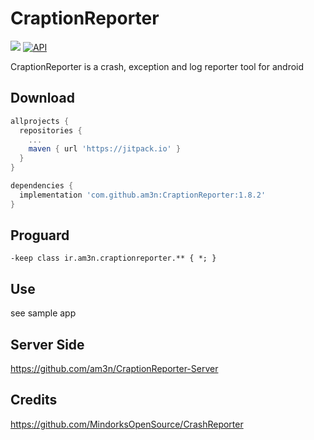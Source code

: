 # CraptionReporter
[![](https://jitpack.io/v/am3n/CraptionReporter.svg)](https://jitpack.io/#am3n/CraptionReporter)
[![API](https://img.shields.io/badge/API-15%2B-brightgreen.svg?style=flat)](https://android-arsenal.com/api?level=15)

CraptionReporter is a crash, exception and log reporter tool for android


## Download

```gradle
allprojects {
  repositories {
    ...
    maven { url 'https://jitpack.io' }
  }
}

dependencies {
  implementation 'com.github.am3n:CraptionReporter:1.8.2'
}
```

## Proguard
```
-keep class ir.am3n.craptionreporter.** { *; }
```

## Use
see sample app

## Server Side

https://github.com/am3n/CraptionReporter-Server

## Credits

https://github.com/MindorksOpenSource/CrashReporter
